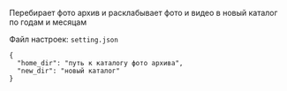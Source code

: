 Перебирает фото архив и расклабывает фото и видео в новый каталог по годам и месяцам 


Файл настроек: `setting.json`
```
{
  "home_dir": "путь к каталогу фото архива",
  "new_dir": "новый каталог"
}
```